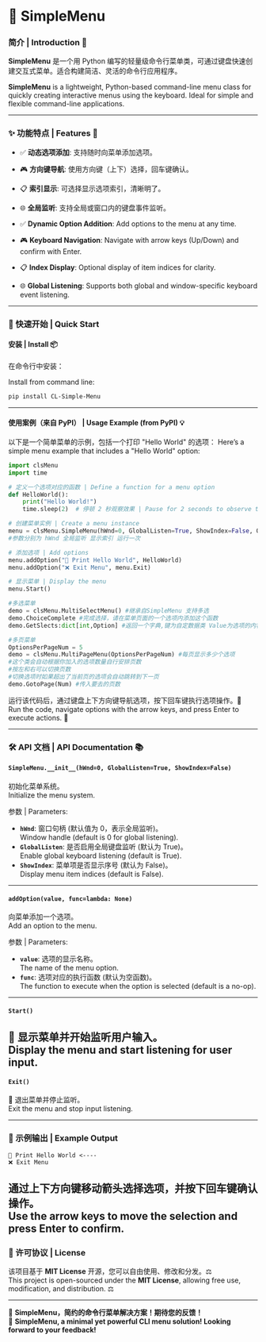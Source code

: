 # 🌟 SimpleMenu

### 简介 | Introduction 📖

**SimpleMenu** 是一个用 Python 编写的轻量级命令行菜单类，可通过键盘快速创建交互式菜单。适合构建简洁、灵活的命令行应用程序。

**SimpleMenu** is a lightweight, Python-based command-line menu class for quickly creating interactive menus using the keyboard. Ideal for simple and flexible command-line applications.

---

### ✨ 功能特点 | Features 🔑
- ✅ **动态选项添加**: 支持随时向菜单添加选项。
- 🎮 **方向键导航**: 使用方向键（上下）选择，回车键确认。
- 📋 **索引显示**: 可选择显示选项索引，清晰明了。
- 🌐 **全局监听**: 支持全局或窗口内的键盘事件监听。

- ✅ **Dynamic Option Addition**: Add options to the menu at any time.
- 🎮 **Keyboard Navigation**: Navigate with arrow keys (Up/Down) and confirm with Enter.
- 📋 **Index Display**: Optional display of item indices for clarity.
- 🌐 **Global Listening**: Supports both global and window-specific keyboard event listening.

---

### 🚀 快速开始 | Quick Start

#### 安装 | Install 📦
在命令行中安装：

Install from command line:
```bash
pip install CL-Simple-Menu
```

---

#### 使用案例（来自 PyPI） | Usage Example (from PyPI) 💡

以下是一个简单菜单的示例，包括一个打印 "Hello World" 的选项：
Here’s a simple menu example that includes a "Hello World" option:

```python
import clsMenu
import time

# 定义一个选项对应的函数 | Define a function for a menu option
def HelloWorld():
    print("Hello World!")
    time.sleep(2)  # 停顿 2 秒观察效果 | Pause for 2 seconds to observe the output

# 创建菜单实例 | Create a menu instance
menu = clsMenu.SimpleMenu(hWnd=0, GlobalListen=True, ShowIndex=False, OneTime=False)
#参数分别为 hWnd 全局监听 显示索引 运行一次

# 添加选项 | Add options
menu.addOption("🌟 Print Hello World", HelloWorld)
menu.addOption("❌ Exit Menu", menu.Exit)

# 显示菜单 | Display the menu
menu.Start()

#多选菜单
demo = clsMenu.MultiSelectMenu() #继承自SimpleMenu 支持多选
demo.ChoiceComplete #完成选择，请在菜单页面的一个选项内添加这个函数
demo.GetSlects:dict[int,Option] #返回一个字典,键为自定数据类 Value为选项的内容，func为执行的函数

#多页菜单
OptionsPerPageNum = 5
demo = clsMenu.MultiPageMenu(OptionsPerPageNum) #每页显示多少个选项
#这个类会自动根据你加入的选项数量自行安排页数
#按左和右可以切换页数
#切换选项时如果超出了当前页的选项会自动跳转到下一页
demo.GotoPage(Num) #传入要去的页数
```

运行该代码后，通过键盘上下方向键导航选项，按下回车键执行选项操作。🎉  
Run the code, navigate options with the arrow keys, and press Enter to execute actions. 🎉

---

### 🛠️ API 文档 | API Documentation 📚

#### `SimpleMenu.__init__(hWnd=0, GlobalListen=True, ShowIndex=False)`
初始化菜单系统。  
Initialize the menu system.

参数 | Parameters:
- **`hWnd`**: 窗口句柄 (默认值为 0，表示全局监听)。  
  Window handle (default is 0 for global listening).
- **`GlobalListen`**: 是否启用全局键盘监听 (默认为 True)。  
  Enable global keyboard listening (default is True).
- **`ShowIndex`**: 菜单项是否显示序号 (默认为 False)。  
  Display menu item indices (default is False).

---

#### `addOption(value, func=lambda: None)`
向菜单添加一个选项。  
Add an option to the menu.

参数 | Parameters:
- **`value`**: 选项的显示名称。  
  The name of the menu option.
- **`func`**: 选项对应的执行函数 (默认为空函数)。  
  The function to execute when the option is selected (default is a no-op).

---

#### `Start()`
📜 显示菜单并开始监听用户输入。  
Display the menu and start listening for user input.
---

#### `Exit()`
🚪 退出菜单并停止监听。  
Exit the menu and stop input listening.

---

### 🎨 示例输出 | Example Output
```text
🌟 Print Hello World <----
❌ Exit Menu
```
通过上下方向键移动箭头选择选项，并按下回车键确认操作。  
Use the arrow keys to move the selection and press Enter to confirm.
---

### 📜 许可协议 | License
该项目基于 **MIT License** 开源，您可以自由使用、修改和分发。⚖️  
This project is open-sourced under the **MIT License**, allowing free use, modification, and distribution. ⚖️

---

🎉 **SimpleMenu，简约的命令行菜单解决方案！期待您的反馈！**  
🎉 **SimpleMenu, a minimal yet powerful CLI menu solution! Looking forward to your feedback!**
